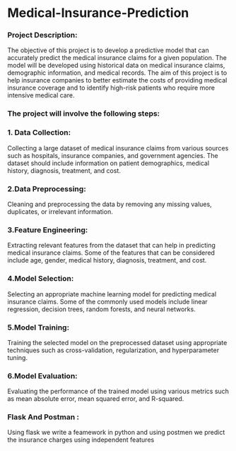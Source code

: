 # Medical-Insurance-Prediction

### Project Description:

The objective of this project is to develop a predictive model that can accurately predict the medical insurance claims for a given population. The model will be developed using historical data on medical insurance claims, demographic information, and medical records. The aim of this project is to help insurance companies to better estimate the costs of providing medical insurance coverage and to identify high-risk patients who require more intensive medical care.

### The project will involve the following steps:

### 1. Data Collection: 
Collecting a large dataset of medical insurance claims from various sources such as hospitals, insurance companies, and government agencies. The dataset should include information on patient demographics, medical history, diagnosis, treatment, and cost.

### 2.Data Preprocessing: 
Cleaning and preprocessing the data by removing any missing values, duplicates, or irrelevant information.

### 3.Feature Engineering: 
Extracting relevant features from the dataset that can help in predicting medical insurance claims. Some of the features that can be considered include age, gender, medical history, diagnosis, treatment, and cost.

### 4.Model Selection: 
Selecting an appropriate machine learning model for predicting medical insurance claims. Some of the commonly used models include linear regression, decision trees, random forests, and neural networks.

### 5.Model Training: 
Training the selected model on the preprocessed dataset using appropriate techniques such as cross-validation, regularization, and hyperparameter tuning.

### 6.Model Evaluation: 
Evaluating the performance of the trained model using various metrics such as mean absolute error, mean squared error, and R-squared.

### Flask And Postman :
Using flask we write a feamework in python and using postmen we predict the insurance charges using independent features
